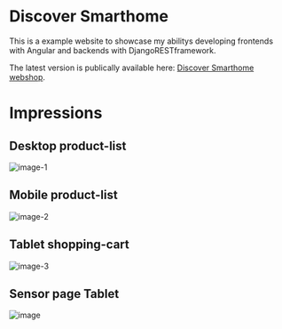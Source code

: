 # Discover Smarthome

This is a example website to showcase my abilitys developing frontends with Angular and backends with DjangoRESTframework. 

The latest version is publically available here: [Discover Smarthome webshop](https://discover-smarthome.koyeb.app/webshop/product-list).

# Impressions
## Desktop product-list
![image-1](https://github.com/BruderJarck/smarthome-webshop/assets/73477885/8b10e2a9-a78f-4735-bb1a-6080158a017f)
## Mobile product-list
![image-2](https://github.com/BruderJarck/smarthome-webshop/assets/73477885/ac4b543e-1a36-4223-9ece-98ce122b75d2)
## Tablet shopping-cart
![image-3](https://github.com/BruderJarck/smarthome-webshop/assets/73477885/f4e0cb8c-0fce-40ae-809a-0faf67f8c2c8)
## Sensor page Tablet
![image](https://github.com/BruderJarck/smarthome-webshop/assets/73477885/37a51505-83e3-4ac7-b964-0c25a5897e25)
